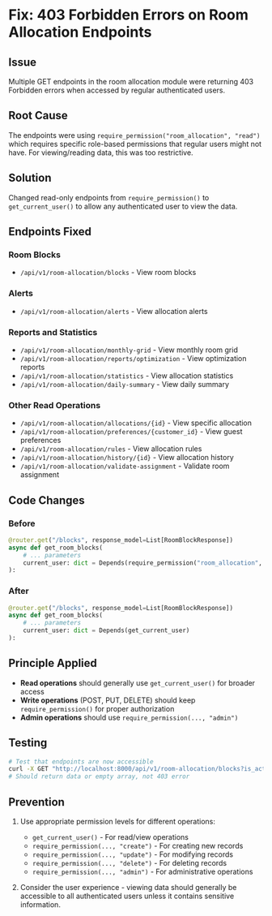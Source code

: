 # Fix: 403 Forbidden Errors on Room Allocation Endpoints

## Issue
Multiple GET endpoints in the room allocation module were returning 403 Forbidden errors when accessed by regular authenticated users.

## Root Cause
The endpoints were using `require_permission("room_allocation", "read")` which requires specific role-based permissions that regular users might not have. For viewing/reading data, this was too restrictive.

## Solution
Changed read-only endpoints from `require_permission()` to `get_current_user()` to allow any authenticated user to view the data.

## Endpoints Fixed

### Room Blocks
- `/api/v1/room-allocation/blocks` - View room blocks

### Alerts
- `/api/v1/room-allocation/alerts` - View allocation alerts

### Reports and Statistics
- `/api/v1/room-allocation/monthly-grid` - View monthly room grid
- `/api/v1/room-allocation/reports/optimization` - View optimization reports
- `/api/v1/room-allocation/statistics` - View allocation statistics
- `/api/v1/room-allocation/daily-summary` - View daily summary

### Other Read Operations
- `/api/v1/room-allocation/allocations/{id}` - View specific allocation
- `/api/v1/room-allocation/preferences/{customer_id}` - View guest preferences
- `/api/v1/room-allocation/rules` - View allocation rules
- `/api/v1/room-allocation/history/{id}` - View allocation history
- `/api/v1/room-allocation/validate-assignment` - Validate room assignment

## Code Changes

### Before
```python
@router.get("/blocks", response_model=List[RoomBlockResponse])
async def get_room_blocks(
    # ... parameters
    current_user: dict = Depends(require_permission("room_allocation", "read"))
):
```

### After
```python
@router.get("/blocks", response_model=List[RoomBlockResponse])
async def get_room_blocks(
    # ... parameters
    current_user: dict = Depends(get_current_user)
):
```

## Principle Applied
- **Read operations** should generally use `get_current_user()` for broader access
- **Write operations** (POST, PUT, DELETE) should keep `require_permission()` for proper authorization
- **Admin operations** should use `require_permission(..., "admin")`

## Testing
```bash
# Test that endpoints are now accessible
curl -X GET "http://localhost:8000/api/v1/room-allocation/blocks?is_active=true"
# Should return data or empty array, not 403 error
```

## Prevention
1. Use appropriate permission levels for different operations:
   - `get_current_user()` - For read/view operations
   - `require_permission(..., "create")` - For creating new records
   - `require_permission(..., "update")` - For modifying records
   - `require_permission(..., "delete")` - For deleting records
   - `require_permission(..., "admin")` - For administrative operations

2. Consider the user experience - viewing data should generally be accessible to all authenticated users unless it contains sensitive information.